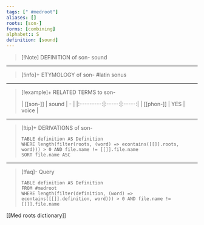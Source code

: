 ```yaml
---
tags: [" #medroot"]
aliases: []
roots: [son-]
forms: [combining]
alphabet:: S
definition: [sound]
---
```

>[!Note] DEFINITION of son-
>sound
_____
>[!info]+ ETYMOLOGY of son-
>#latin sonus
_____
>[!example]+ RELATED TERMS to son-
>
>| [[son-]] | sound | - |
|:---------:|:-----:|:-----:|
| [[phon-]]  |   YES   | voice      |
_____
>[!tip]+ DERIVATIONS of son-
>```dataview
>TABLE definition AS Definition 
>WHERE length(filter(roots, (word) => econtains([[]].roots, word))) > 0 AND file.name != [[]].file.name
>SORT file.name ASC
>```
___
>[!faq]- Query
>```dataview
>TABLE definition AS Definition
>FROM #medroot
>WHERE length(filter(definition, (word) => econtains([[]].definition, word))) > 0 AND file.name != [[]].file.name
>```

[[Med roots dictionary]]